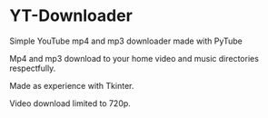 # YT-Downloader
Simple YouTube mp4 and mp3 downloader made with PyTube

Mp4 and mp3 download to your home video and music directories respectfully.

Made as experience with Tkinter.

Video download limited to 720p.

